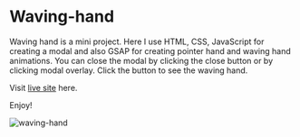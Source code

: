 # Waving-hand
Waving hand is a mini project. Here I use HTML, CSS, JavaScript for creating a modal and also GSAP for creating pointer hand and waving hand animations.
You can close the modal by clicking the close button or by clicking modal overlay. Click the button to see the waving hand.

Visit [live site](https://quiet-entremet-356369.netlify.app) here.

Enjoy!

![waving-hand](https://user-images.githubusercontent.com/70126905/169678002-b76f2994-d5e0-43aa-8e1b-87dc92ae80b3.gif)
